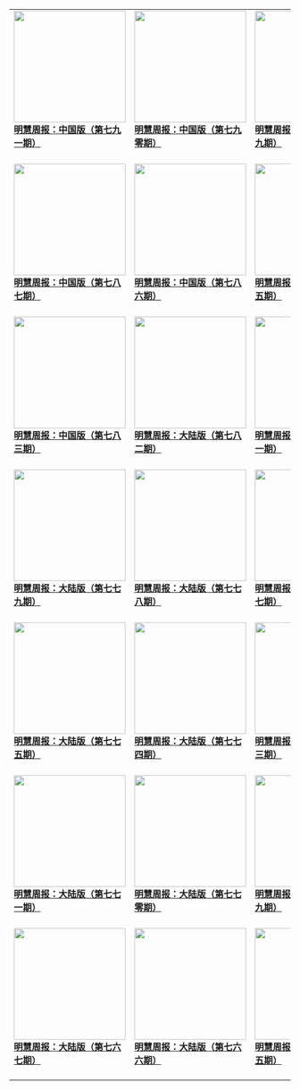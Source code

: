 |||||
|---|---|---|---|
|[<img width="200px" src="http://qikan.minghui.org/mhqkpage/qikanimage/2020/04/03/mhzb_791_pdf-cover.png" ><br/><b> 明慧周报：中国版（第七九一期）</b><br/><br/>](../pages/zhongguo/197043.md)|[<img width="200px" src="http://qikan.minghui.org/mhqkpage/qikanimage/2020/03/26/mhzb_790_pdf-cover.png" ><br/><b> 明慧周报：中国版（第七九零期）</b><br/><br/>](../pages/zhongguo/196954.md)|[<img width="200px" src="http://qikan.minghui.org/mhqkpage/qikanimage/2020/03/19/mhzb_789_pdf-cover.png" ><br/><b> 明慧周报：中国版（第七八九期）</b><br/><br/>](../pages/zhongguo/196881.md)|[<img width="200px" src="http://qikan.minghui.org/mhqkpage/qikanimage/2020/03/12/mhzb_788_pdf-cover.png" ><br/><b> 明慧周报：中国版（第七八八期）</b><br/><br/>](../pages/zhongguo/196794.md)|
|[<img width="200px" src="http://qikan.minghui.org/mhqkpage/qikanimage/2020/03/05/mhzb_787_pdf-cover.png" ><br/><b> 明慧周报：中国版（第七八七期）</b><br/><br/>](../pages/zhongguo/196701.md)|[<img width="200px" src="http://qikan.minghui.org/mhqkpage/qikanimage/2020/02/27/mhzb_786_pdf-cover.png" ><br/><b> 明慧周报：中国版（第七八六期）</b><br/><br/>](../pages/zhongguo/196617.md)|[<img width="200px" src="http://qikan.minghui.org/mhqkpage/qikanimage/2020/02/21/mhzb_785_pdf-cover.png" ><br/><b> 明慧周报：中国版（第七八五期）</b><br/><br/>](../pages/zhongguo/196531.md)|[<img width="200px" src="http://qikan.minghui.org/mhqkpage/qikanimage/2020/02/14/mhzb_784_pdf-cover.png" ><br/><b> 明慧周报：中国版（第七八四期）</b><br/><br/>](../pages/zhongguo/196435.md)|
|[<img width="200px" src="http://qikan.minghui.org/mhqkpage/qikanimage/2020/02/06/mhzb_783_pdf-cover.png" ><br/><b> 明慧周报：中国版（第七八三期）</b><br/><br/>](../pages/zhongguo/196302.md)|[<img width="200px" src="http://qikan.minghui.org/mhqkpage/qikanimage/2020/01/30/mhzb_782_pdf-cover.png" ><br/><b> 明慧周报：大陆版（第七八二期）</b><br/><br/>](../pages/zhongguo/196199.md)|[<img width="200px" src="http://qikan.minghui.org/mhqkpage/qikanimage/2020/01/24/mhzb_781_pdf-cover.png" ><br/><b> 明慧周报：大陆版（第七八一期）</b><br/><br/>](../pages/zhongguo/196128.md)|[<img width="200px" src="http://qikan.minghui.org/mhqkpage/qikanimage/2020/01/16/mhzb_780_pdf-cover.png" ><br/><b> 明慧周报：大陆版（第七八零期）</b><br/><br/>](../pages/zhongguo/196043.md)|
|[<img width="200px" src="http://qikan.minghui.org/mhqkpage/qikanimage/2020/01/09/mhzb_779_pdf-cover.png" ><br/><b> 明慧周报：大陆版（第七七九期）</b><br/><br/>](../pages/zhongguo/195951.md)|[<img width="200px" src="http://qikan.minghui.org/mhqkpage/qikanimage/2020/01/02/mhzb_778_pdf-cover.png" ><br/><b> 明慧周报：大陆版（第七七八期）</b><br/><br/>](../pages/zhongguo/195857.md)|[<img width="200px" src="http://qikan.minghui.org/mhqkpage/qikanimage/2019/12/27/mhzb_777_pdf-cover.png" ><br/><b> 明慧周报：大陆版（第七七七期）</b><br/><br/>](../pages/zhongguo/195763.md)|[<img width="200px" src="http://qikan.minghui.org/mhqkpage/qikanimage/2019/12/19/mhzb_776_pdf-cover.png" ><br/><b> 明慧周报：大陆版（第七七六期）</b><br/><br/>](../pages/zhongguo/195682.md)|
|[<img width="200px" src="http://qikan.minghui.org/mhqkpage/qikanimage/2019/12/12/mhzb_775_pdf-cover.png" ><br/><b> 明慧周报：大陆版（第七七五期）</b><br/><br/>](../pages/zhongguo/195582.md)|[<img width="200px" src="http://qikan.minghui.org/mhqkpage/qikanimage/2019/12/06/mhzb_774_pdf-cover.png" ><br/><b> 明慧周报：大陆版（第七七四期）</b><br/><br/>](../pages/zhongguo/195490.md)|[<img width="200px" src="http://qikan.minghui.org/mhqkpage/qikanimage/2019/11/28/mhzb_773_pdf-cover.png" ><br/><b> 明慧周报：大陆版（第七七三期）</b><br/><br/>](../pages/zhongguo/195409.md)|[<img width="200px" src="http://qikan.minghui.org/mhqkpage/qikanimage/2019/11/22/mhzb_772_pdf-cover.png" ><br/><b> 明慧周报：大陆版（第七七二期）</b><br/><br/>](../pages/zhongguo/195325.md)|
|[<img width="200px" src="http://qikan.minghui.org/mhqkpage/qikanimage/2019/11/14/mhzb_771_pdf-cover.png" ><br/><b> 明慧周报：大陆版（第七七一期）</b><br/><br/>](../pages/zhongguo/195187.md)|[<img width="200px" src="http://qikan.minghui.org/mhqkpage/qikanimage/2019/11/07/mhzb_770_pdf-cover.png" ><br/><b> 明慧周报：大陆版（第七七零期）</b><br/><br/>](../pages/zhongguo/195100.md)|[<img width="200px" src="http://qikan.minghui.org/mhqkpage/qikanimage/2019/10/31/mhzb_769_pdf-cover.png" ><br/><b> 明慧周报：大陆版（第七六九期）</b><br/><br/>](../pages/zhongguo/195021.md)|[<img width="200px" src="http://qikan.minghui.org/mhqkpage/qikanimage/2019/10/24/mhzb_768_pdf-cover.png" ><br/><b> 明慧周报：大陆版（第七六八期）</b><br/><br/>](../pages/zhongguo/194917.md)|
|[<img width="200px" src="http://qikan.minghui.org/mhqkpage/qikanimage/2019/10/18/mhzb_767_pdf-cover.png" ><br/><b> 明慧周报：大陆版（第七六七期）</b><br/><br/>](../pages/zhongguo/194841.md)|[<img width="200px" src="http://qikan.minghui.org/mhqkpage/qikanimage/2019/10/10/mhzb_766_pdf-cover.png" ><br/><b> 明慧周报：大陆版（第七六六期）</b><br/><br/>](../pages/zhongguo/194749.md)|[<img width="200px" src="http://qikan.minghui.org/mhqkpage/qikanimage/2019/10/03/mhzb_765_pdf-cover.png" ><br/><b> 明慧周报：大陆版（第七六五期）</b><br/><br/>](../pages/zhongguo/194675.md)|[<img width="200px" src="http://qikan.minghui.org/mhqkpage/qikanimage/2019/09/27/mhzb_764_pdf-cover.png" ><br/><b> 明慧周报：大陆版（第七六四期）</b><br/><br/>](../pages/zhongguo/194589.md)|
